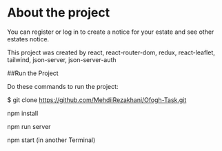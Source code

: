 # About the project
You can register or log in to create a notice for  your estate and see other estates notice.

This project was created by react, react-router-dom, redux, react-leaflet, tailwind, json-server, json-server-auth

##Run the Project

Do these commands to run the  project:

$ git clone https://github.com/MehdiiRezakhani/Ofogh-Task.git

npm install

npm run server

npm start (in another Terminal)







